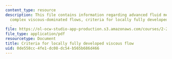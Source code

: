 ```yaml
---
content_type: resource
description: This file contains information regarding advanced fluid mechanics, more
  complex viscous-dominated flows, criteria for locally fully developed viscous flow
  .
file: https://ol-ocw-studio-app-production.s3.amazonaws.com/courses/2-25-advanced-fluid-mechanics-fall-2013/0de558cc4fe1dc08dc54b565b686d466_MIT2_25F13_Criteriaviscous.pdf
file_type: application/pdf
resourcetype: Document
title: Criteria for locally fully developed viscous flow
uid: 0de558cc-4fe1-dc08-dc54-b565b686d466
---
```

